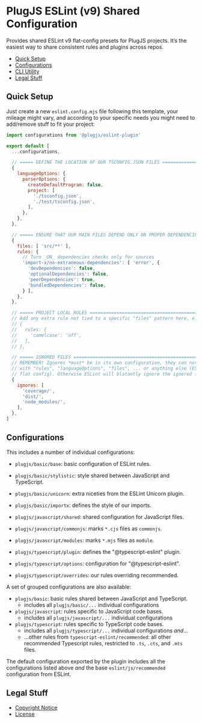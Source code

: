 PlugJS ESLint (v9) Shared Configuration
=======================================

Provides shared ESLint v9 flat-config presets for PlugJS projects. It’s the
easiest way to share consistent rules and plugins across repos.

* [Quick Setup](#quick-setup)
* [Configurations](#configurations)
* [CLI Utility](#cli-utility)
* [Legal Stuff](#legal-stuff)


Quick Setup
-----------

Just create a new `eslint.config.mjs` file following this template, your mileage
might vary, and according to your specific needs you might need to add/remove
stuff to fit your project:

```javascript
import configurations from '@plugjs/eslint-plugin'

export default [
  ...configurations,

  // ===== DEFINE THE LOCATION OF OUR TSCONFIG.JSON FILES ======================
  {
    languageOptions: {
      parserOptions: {
        createDefaultProgram: false,
        project: [
          './tsconfig.json',
          './test/tsconfig.json',
        ],
      },
    },
  },

  // ===== ENSURE THAT OUR MAIN FILES DEPEND ONLY ON PROPER DEPENDENCIES =======
  {
    files: [ 'src/**' ],
    rules: {
      // Turn _ON_ dependencies checks only for sources
      'import-x/no-extraneous-dependencies': [ 'error', {
        'devDependencies': false,
        'optionalDependencies': false,
        'peerDependencies': true,
        'bundledDependencies': false,
      } ],
    },
  },

  // ===== PROJECT LOCAL RULES =================================================
  // Add any extra rule not tied to a specific "files" pattern here, e.g.:
  // {
  //   rules: {
  //     'camelcase': 'off',
  //   },
  // },

  // ===== IGNORED FILES =======================================================
  // REMEMBER! Ignores *must* be in its own configuration, they can not coexist
  // with "rules", "languageOptions", "files", ... or anything else (ESLint v9
  // flat config). Otherwise ESLint will blatantly ignore the ignored files!
  {
    ignores: [
      'coverage/',
      'dist/',
      'node_modules/',
    ],
  },
]
```


Configurations
--------------

This includes a number of individual configurations:

* `plugjs/basic/base`: basic configuration of ESLint rules.
* `plugjs/basic/stylistic`: style shared between JavaScript and TypeScript.
* `plugjs/basic/unicorn`: extra niceties from the ESLint Unicorn plugin.
* `plugjs/basic/importx`: defines the style of our imports.

* `plugjs/javascript/shared`: shared configuration for JavaScript files.
* `plugjs/javascript/commonjs`: marks `*.cjs` files as `commonjs`.

* `plugjs/javascript/modules`: marks `*.mjs` files as `module`.
* `plugjs/typescript/plugin`: defines the "@typescript-eslint" plugin.
* `plugjs/typescript/options`: configuration for "@typescript-eslint".
* `plugjs/typescript/overrides`: our rules overriding recommended.

A set of grouped configurations are also available:

* `plugjs/basic`: basic rules shared between JavaScript and TypeScript.
  * includes all `plugjs/basic/...` individual configurations
* `plugjs/javascript`: rules specific to JavaScript code bases.
  * includes all `plugjs/javascript/...` individual configurations
* `plugjs/typescript`: rules specific to TypeScript code bases.
  * includes all `plugjs/typescript/...` individual configurations _and_...
  * ...other rules from `typescript-eslint/recommended`: all other recommended
    Typescript rules, restricted to `.ts`, `.cts`, and `.mts` files.

The default configuration exported by the plugin includes all the configurations
listed above _and_ the base `eslint/js/recommended` configuration from ESLint.


Legal Stuff
-----------

* [Copyright Notice](NOTICE.md)
* [License](LICENSE.md)
